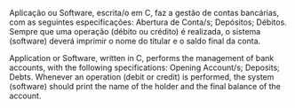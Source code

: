 Aplicação ou Software, escrita/o em C, faz a gestão de contas bancárias, com as seguintes especificações:
Abertura de Conta/s;
Depósitos;
Débitos.
Sempre que uma operação (débito ou crédito) é realizada, o sistema (software) deverá 
imprimir o nome do titular e o saldo final da conta.

Application or Software, written in C, performs the management of bank accounts, with the following specifications: 
Opening Account/s; 
Deposits; 
Debts. 
Whenever an operation (debit or credit) is performed, the system (software) should 
print the name of the holder and the final balance of the account.
